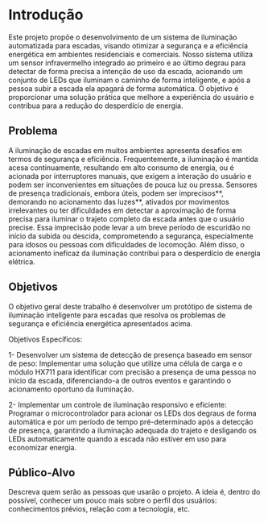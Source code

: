# Introdução

Este projeto propõe o desenvolvimento de um sistema de iluminação automatizada para escadas, visando otimizar a segurança e a eficiência energética em ambientes residenciais e comerciais. Nosso sistema utiliza um sensor infravermelho integrado ao primeiro e ao último degrau para detectar de forma precisa a intenção de uso da escada, acionando um conjunto de LEDs que iluminam o caminho de forma inteligente, e após a pessoa subir a escada ela apagará de forma automática. O objetivo é proporcionar uma solução prática que melhore a experiência do usuário e contribua para a redução do desperdício de energia.

## Problema

A iluminação de escadas em muitos ambientes apresenta desafios em termos de segurança e eficiência. Frequentemente, a iluminação é mantida acesa continuamente, resultando em alto consumo de energia, ou é acionada por interruptores manuais, que exigem a interação do usuário e podem ser inconvenientes em situações de pouca luz ou pressa. Sensores de presença tradicionais, embora úteis, podem ser imprecisos**, demorando no acionamento das luzes**, ativados por movimentos irrelevantes ou ter dificuldades em detectar a aproximação de forma precisa para iluminar o trajeto completo da escada antes que o usuário precise. Essa imprecisão pode levar a um breve período de escuridão no início da subida ou descida, comprometendo a segurança, especialmente para idosos ou pessoas com dificuldades de locomoção. Além disso, o acionamento ineficaz da iluminação contribui para o desperdício de energia elétrica.

## Objetivos

O objetivo geral deste trabalho é desenvolver um protótipo de sistema de iluminação inteligente para escadas que resolva os problemas de segurança e eficiência energética apresentados acima.

Objetivos Específicos:

 1- Desenvolver um sistema de detecção de presença baseado em sensor de peso: Implementar uma solução que utilize uma célula de carga e o módulo HX711 para identificar com precisão a presença de uma pessoa no início da escada, diferenciando-a de outros eventos e garantindo o acionamento oportuno da iluminação.

 2- Implementar um controle de iluminação responsivo e eficiente: Programar o microcontrolador para acionar os LEDs dos degraus de forma automática e por um período de tempo pré-determinado após a detecção de presença, garantindo a iluminação adequada do trajeto e desligando os LEDs automaticamente quando a escada não estiver em uso para economizar energia.

 
## Público-Alvo

Descreva quem serão as pessoas que usarão o projeto. A ideia é, dentro do possível, conhecer um pouco mais sobre o perfil dos usuários: conhecimentos prévios, relação com a tecnologia, etc.
